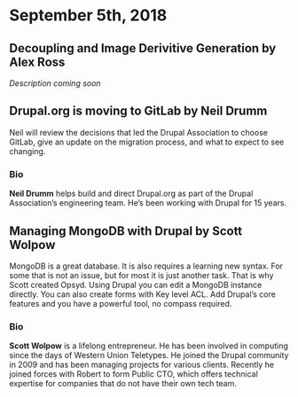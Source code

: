 # September 5th, 2018

## Decoupling and Image Derivitive Generation by Alex Ross

_Description coming soon_

## Drupal.org is moving to GitLab by Neil Drumm

Neil will review the decisions that led the Drupal Association to choose GitLab, give an update on the migration process, and what to expect to see changing.

### Bio

**Neil Drumm** helps build and direct Drupal.org as part of the Drupal Association’s engineering team. He’s been working with Drupal for 15 years.

## Managing MongoDB with Drupal by Scott Wolpow

MongoDB is a great database. It is also requires a learning new syntax. For some that is not an issue, but for most it is just another task. That is why Scott created Opsyd. Using Drupal you can edit a MongoDB instance directly. You can also create forms with Key level ACL. Add Drupal’s core features and you have a powerful tool, no compass required.

### Bio

**Scott Wolpow** is a lifelong entrepreneur. He has been involved in computing since the days of Western Union Teletypes. He joined the Drupal community in 2009 and has been managing projects for various clients. Recently he joined forces with Robert to form Public CTO, which offers technical expertise for companies that do not have their own tech team.
